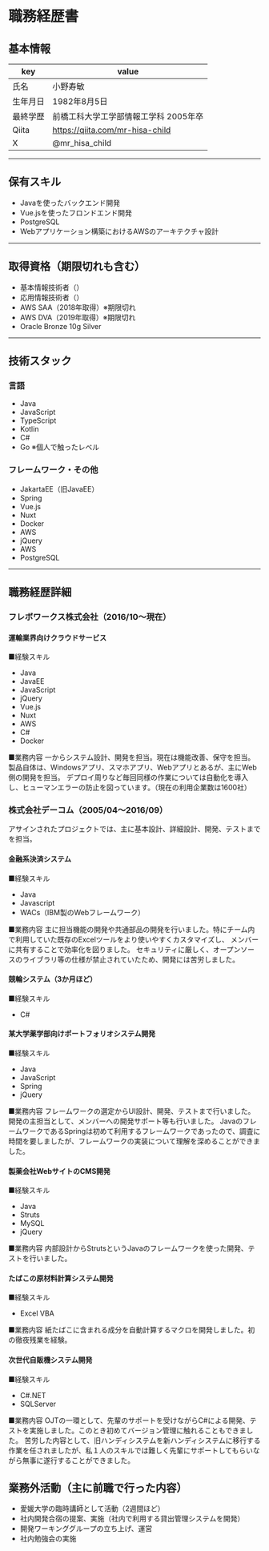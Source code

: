 # 職務経歴書

## 基本情報

|key|value|
|---|---|
|氏名|小野寿敏|
|生年月日|1982年8月5日|
|最終学歴|前橋工科大学工学部情報工学科 2005年卒|
|Qiita|https://qiita.com/mr-hisa-child|
|X|@mr_hisa_child|

---

## 保有スキル

- Javaを使ったバックエンド開発
- Vue.jsを使ったフロンドエンド開発
- PostgreSQL
- Webアプリケーション構築におけるAWSのアーキテクチャ設計

---

## 取得資格（期限切れも含む）

- 基本情報技術者（）
- 応用情報技術者（）
- AWS SAA（2018年取得）※期限切れ
- AWS DVA（2019年取得）※期限切れ
- Oracle Bronze 10g Silver

---

## 技術スタック

### 言語

- Java
- JavaScript
- TypeScript
- Kotlin
- C#
- Go ※個人で触ったレベル

### フレームワーク・その他

- JakartaEE（旧JavaEE）
- Spring
- Vue.js
- Nuxt
- Docker
- AWS
- jQuery
- AWS
- PostgreSQL

---

## 職務経歴詳細

### フレボワークス株式会社（2016/10〜現在）

#### 運輸業界向けクラウドサービス
■経験スキル
- Java
- JavaEE
- JavaScript
- jQuery
- Vue.js
- Nuxt
- AWS
- C#
- Docker

■業務内容
一からシステム設計、開発を担当。現在は機能改善、保守を担当。製品自体は、Windowsアプリ、スマホアプリ、Webアプリとあるが、主にWeb側の開発を担当。
デプロイ周りなど毎回同様の作業については自動化を導入し、ヒューマンエラーの防止を図っています。（現在の利用企業数は1600社）

### 株式会社デーコム（2005/04〜2016/09）
アサインされたプロジェクトでは、主に基本設計、詳細設計、開発、テストまでを担当。

#### 金融系決済システム
■経験スキル
- Java
- Javascript
- WACs（IBM製のWebフレームワーク）

■業務内容
主に担当機能の開発や共通部品の開発を行いました。特にチーム内で利用していた既存のExcelツールをより使いやすくカスタマイズし、
メンバーに共有することで効率化を図りました。
セキュリティに厳しく、オープンソースのライブラリ等の仕様が禁止されていたため、開発には苦労しました。

#### 競輪システム（3か月ほど）

■経験スキル
- C#

#### 某大学薬学部向けポートフォリオシステム開発

■経験スキル
- Java
- JavaScript
- Spring
- jQuery

■業務内容
フレームワークの選定からUI設計、開発、テストまで行いました。開発の主担当として、メンバーへの開発サポート等も行いました。
JavaのフレームワークであるSpringは初めて利用するフレームワークであったので、調査に時間を要しましたが、フレームワークの実装について理解を深めることができました。

#### 製薬会社WebサイトのCMS開発

■経験スキル
- Java
- Struts
- MySQL
- jQuery

■業務内容
内部設計からStrutsというJavaのフレームワークを使った開発、テストを行いました。

#### たばこの原材料計算システム開発
■経験スキル
- Excel VBA

■業務内容
紙たばこに含まれる成分を自動計算するマクロを開発しました。初の徹夜残業を経験。

#### 次世代自販機システム開発
■経験スキル
- C#.NET
- SQLServer

■業務内容
OJTの一環として、先輩のサポートを受けながらC#による開発、テストを実施しました。このとき初めてバージョン管理に触れることもできました。
苦労した内容として、旧ハンディシステムを新ハンディシステムに移行する作業を任されましたが、私１人のスキルでは難しく先輩にサポートしてもらいながら無事に遂行することができました。

## 業務外活動（主に前職で行った内容）

- 愛媛大学の臨時講師として活動（2週間ほど）
- 社内開発合宿の提案、実施（社内で利用する貸出管理システムを開発）
- 開発ワーキンググループの立ち上げ、運営
- 社内勉強会の実施
